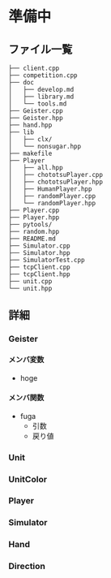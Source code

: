 # 準備中
## ファイル一覧
```
├── client.cpp
├── competition.cpp
├── doc
│   ├── develop.md
│   ├── library.md
│   └── tools.md
├── Geister.cpp
├── Geister.hpp
├── hand.hpp
├── lib
│   ├── clx/
│   └── nonsugar.hpp
├── makefile
├── Player
│   ├── all.hpp
│   ├── chototsuPlayer.cpp
│   ├── chototsuPlayer.hpp
│   ├── HumanPlayer.hpp
│   ├── randomPlayer.cpp
│   └── randomPlayer.hpp
├── Player.cpp
├── Player.hpp
├── pytools/
├── random.hpp
├── README.md
├── Simulator.cpp
├── Simulator.hpp
├── SimulatorTest.cpp
├── tcpClient.cpp
├── tcpClient.hpp
├── unit.cpp
└── unit.hpp
```
## 詳細
### Geister
#### メンバ変数
- hoge

#### メンバ関数
- fuga
  - 引数
  - 戻り値

### Unit

### UnitColor

### Player

### Simulator

### Hand

### Direction